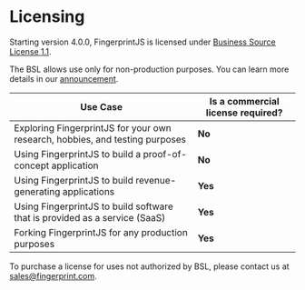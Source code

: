 # Licensing

Starting version 4.0.0, FingerprintJS is licensed under [Business Source License 1.1](https://github.com/fingerprintjs/fingerprintjs/blob/master/LICENSE).

The BSL allows use only for non-production purposes. You can learn more details in our [announcement](https://fingerprint.com/blog/fingerprintjs-license-change/).

| Use Case                                                                     | Is a commercial license required? |
| ---------------------------------------------------------------------------- | --------------------------------- |
| Exploring FingerprintJS for your own research, hobbies, and testing purposes | **No**                            |
| Using FingerprintJS to build a proof-of-concept application                  | **No**                            |
| Using FingerprintJS to build revenue-generating applications                 | **Yes**                           |
| Using FingerprintJS to build software that is provided as a service (SaaS)   | **Yes**                           |
| Forking FingerprintJS for any production purposes                            | **Yes**                           |

To purchase a license for uses not authorized by BSL, please contact us at [sales@fingerprint.com](mailto:sales@fingerprint.com?subject=Interested%20in%20FingerprintJS%20commercial%20license).
